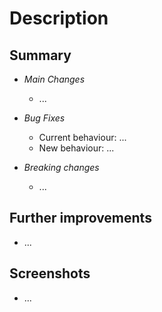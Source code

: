 <!-- PR Title: Feature abc or Fix abc or Issue #xxx -->
# Description

## Summary
<!-- Describe the changes you've made, remove unrelated sections-->
- *Main Changes*

  - ...

- *Bug Fixes*

  - Current behaviour: ...
  - New behaviour: ...

- *Breaking changes*
  <!-- Features that will not be available -->
  - ...

## Further improvements
<!-- Where do we go from here? -->

- ...

## Screenshots
<!-- Screenshots if applicable -->

- ...

